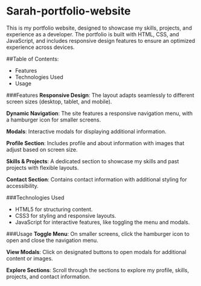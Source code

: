 # Sarah-portfolio-website

This is my portfolio website, designed to showcase my skills, projects, and experience as a developer. The portfolio is built with HTML, CSS, and JavaScript, and includes responsive design features to ensure an optimized experience across devices.

##Table of Contents: 
- Features
- Technologies Used
- Usage

###Features
**Responsive Design**: The layout adapts seamlessly to different screen sizes (desktop, tablet, and mobile).

**Dynamic Navigation**: The site features a responsive navigation menu, with a hamburger icon for smaller screens.

**Modals**: Interactive modals for displaying additional information.

**Profile Section**: Includes profile and about information with images that adjust based on screen size.

**Skills & Projects**: A dedicated section to showcase my skills and past projects with flexible layouts.

**Contact Section**: Contains contact information with additional styling for accessibility.


###Technologies Used
- HTML5 for structuring content.
- CSS3 for styling and responsive layouts.
- JavaScript for interactive features, like toggling the menu and modals.


###Usage
**Toggle Menu**: On smaller screens, click the hamburger icon to open and close the navigation menu.

**View Modals**: Click on designated buttons to open modals for additional content or images.

**Explore Sections**: Scroll through the sections to explore my profile, skills, projects, and contact information.

